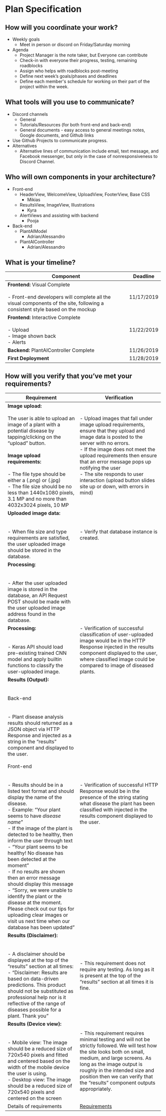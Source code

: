 # Plan Specification

## How will you coordinate your work?

- Weekly goals 
    - Meet in person or discord on Friday/Saturday morning 
- Agenda 
    - Project Manager is the note taker, but Everyone can contribute 
    - Check-in with everyone their progress, testing, remaining roadblocks
    - Assign who helps with roadblocks post-meeting
    - Define next week’s goals/phases and deadlines 
    - Define each member's schedule for working on their part of the project within the week.

## What tools will you use to communicate?

- Discord channels
    - General
    - Tutorials/Resources (for both front-end and back-end)
    - General documents - easy access to general meetings notes, Google documents, and Github links
- Use Github Projects to communicate progress.
- Alternatives
    - Alternative lines of communication include email, text message, and Facebook messenger, but only in the case of nonresponsiveness to Discord Channel.


## Who will own components in your architecture?

- Front-end
    - HeaderView, WelcomeView, UploadView, FooterView, Base CSS
        - Mikias
    - ResultsView, ImageView, Illustrations
        - Kyra
    - AlertViews and assisting with backend
        - Pooja
- Back-end
    - PlantAIModel
        - Adrian/Alessandro
    - PlantAIController 
        - Adrian/Alessandro

## What is your timeline?

| Component                                                                                                                                                             | Deadline   |
| --------------------------------------------------------------------------------------------------------------------------------------------------------------------- | ---------- |
| **Frontend:** Visual Complete<br><br>    - Front-end developers will complete all the visual components of the site, following a consistent style based on the mockup | 11/17/2019 |
| **Frontend:** Interactive Complete<br><br>    - Upload<br>    - Image shown back<br>    - Alerts                                                                      | 11/22/2019 |
| **Backend:** PlantAIController Complete                                                                                                                               | 11/26/2019 |
| **First** **Deployment**                                                                                                                                              | 11/28/2019 |

## How will you verify that you’ve met your requirements?

| **Requirement**                                                                                                                                                                                                                                                                                                                                                                                                                                                                                                                                                                                                                                                                                                                                                                                                                                                     | **Verification**                                                                                                                                                                                                                                                                                                                                                      |
| ------------------------------------------------------------------------------------------------------------------------------------------------------------------------------------------------------------------------------------------------------------------------------------------------------------------------------------------------------------------------------------------------------------------------------------------------------------------------------------------------------------------------------------------------------------------------------------------------------------------------------------------------------------------------------------------------------------------------------------------------------------------------------------------------------------------------------------------------------------------- | --------------------------------------------------------------------------------------------------------------------------------------------------------------------------------------------------------------------------------------------------------------------------------------------------------------------------------------------------------------------- |
| **Image upload:**<br><br>The user is able to upload an image of a plant with a potential disease by tapping/clicking on the “upload” button.<br><br>**Image upload requirements:**<br><br>- The file type should be either a (.png) or (.jpg)<br>- The file size should be no less than 1440x1080 pixels, 3.1 MP and no more than 4032x3024 pixels, 10 MP                                                                                                                                                                                                                                                                                                                                                                                                                                                                                                           | - Upload images that fall under image upload requirements, ensure that they upload and image data is posted to the server with no errors.<br>- If the image does not meet the upload requirements then ensure that an error message pops up notifying the user<br>- The site responds to user interaction (upload button slides site up or down, with errors in mind) |
| **Uploaded image data:**<br><br><br>- When file size and type requirements are satisfied, the user uploaded image should be stored in the database.                                                                                                                                                                                                                                                                                                                                                                                                                                                                                                                                                                                                                                                                                                                 | - Verify that database instance is created.                                                                                                                                                                                                                                                                                                                           |
| **Processing**: <br><br><br>- After the user uploaded image is stored in the database, an API Request POST should be made with the user uploaded image address found in the database.                                                                                                                                                                                                                                                                                                                                                                                                                                                                                                                                                                                                                                                                               |                                                                                                                                                                                                                                                                                                                                                                       |
| **Processing:** <br><br><br>- Keras API should load pre-existing trained CNN model and apply builtin functions to classify the user-uploaded image.                                                                                                                                                                                                                                                                                                                                                                                                                                                                                                                                                                                                                                                                                                                 | - Verification of successful classification of user-uploaded image would be in the HTTP Response injected in the results component displayed to the user, where classified image could be compared to image of diseased plants.                                                                                                                                       |
| **Results (Output):**<br><br><br>Back-end<br><br><br>- Plant disease analysis results should returned as a JSON object via HTTP Response and injected as a string in the “results” component and displayed to the user.<br><br>Front-end<br><br><br>- Results should be in a listed text format and should display the name of the disease.<br>    - Example: “Your plant seems to have *disease name*”<br>- If the image of the plant is detected to be healthy, then inform the user through text<br>    - “Your plant seems to be healthy! No disease has been detected at the moment”<br>- If no results are shown then an error message should display this message<br>    - “Sorry, we were unable to identify the plant or the disease at the moment. Please check out our tips for uploading clear images or visit us next time when our database has been updated” | - Verification of successful HTTP Response would be in the presence of the string stating what disease the plant has been classified with injected in the results component displayed to the user.                                                                                                                                                                    |
| **Results (Disclaimer):**  <br><br><br>- A disclaimer should be displayed at the top of the “results” section at all times:<br>- “Disclaimer: Results are based on data-driven predictions. This product should not be substituted as professional help nor is it reflective of the range of diseases possible for a plant. Thank you”                                                                                                                                                                                                                                                                                                                                                                                                                                                                                                                              | - This requirement does not require any testing. As long as it is present at the top of the “results” section at all times it is fine.                                                                                                                                                                                                                                |
| **Results (Device view):**<br><br><br>- Mobile view: The image should be a reduced size of 720x540 pixels and fitted and centered based on the width of the mobile device the user is using.<br>- Desktop view: The image should be a reduced size of 720x540 pixels and centered on the screen                                                                                                                                                                                                                                                                                                                                                                                                                                                                                                                                                                     | - This requirement requires minimal testing and will not be strictly followed. We will test how the site looks both on small, medium, and large screens. As long as the image output is roughly in the intended size and position then we can verify that the “results” component outputs appropriately.                                                              |
| Details of requirements                                                                                                                                                                                                                                                                                                                                                                                                                                                                                                                                                                                                                                                                                                                                                                                                                                             | [Requirements](https://github.com/Plant-Pharmacy/Main/blob/master/PPorg/requirements_specification.md)                                                                                                                                                                                                                                                                |

